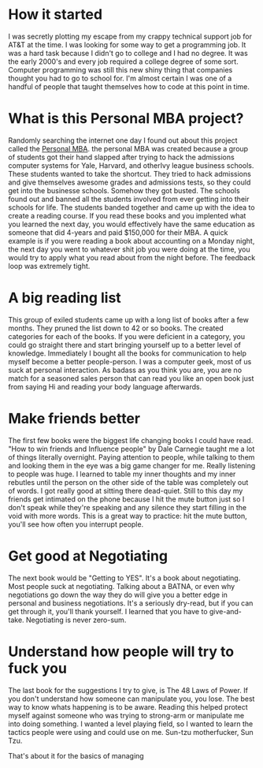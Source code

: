 # How it started

I was secretly plotting my escape from my crappy technical support job for AT&T at the time. I was looking for some way to get a programming job. It was a hard task because I didn't go to college and I had no degree. It was the early 2000's and every job required a college degree of some sort. Computer programming was still this new shiny thing that companies thought you had to go to school for. I'm almost certain I was one of a handful of people that taught themselves how to code at this point in time. 

# What is this Personal MBA project?

Randomly searching the internet one day I found out about this project called the [Personal MBA](http://thepersonalmba.com). the personal MBA was created because a group of students got their hand slapped after trying to hack the admissions computer systems for Yale, Harvard, and otherIvy league business schools. These students wanted to take the shortcut. They tried to hack admissions and give themselves awesome grades and admissions tests, so they could get into the businesse schools. Somehow they got busted. The schools found out and banned all the students involved from ever getting into their schools for life. The students banded together and came up with the idea to create a reading course. If you  read these books and you implented  what you learned the next day, you would effectively have the same education as someone that did 4-years and paid $150,000 for their MBA. A quick example is if you were reading a book about accounting on a Monday night, the next day you went to whatever shit job you were doing at the time, you would try to apply what you read about from the night before. The feedback loop was extremely tight. 

# A big reading list

This group of exiled students came up with a long list of books after a few months. They pruned the list down to 42 or so books. The created categories for each of the books. If you were deficient in a category, you could go straight there and start bringing yourself up to a better level of knowledge. Immediately I bought all the books for communication to help myself become a better people-person. I was a computer geek, most of us suck at personal interaction. As badass as you think you are, you are no match for a seasoned sales person that can read you like an open book just from saying Hi and reading your body language afterwards.

# Make friends better

The first few books were the biggest life changing books I could have read. "How to win friends and Influence people" by Dale Carnegie taught me a lot of things literally overnight. Paying attention to people, while talking to them and looking them in the eye was a big game changer for me. Really listening to people was huge. I learned to table my inner thoughts and my inner rebutles until the person on the other side of the table was completely out of words. I got really good at sitting there dead-quiet. Still to this day my friends get intimated on the phone because I hit the mute button just so I don't speak while they're speaking and any silence they start filling in the void with more words. This is a great way to practice: hit the mute button, you'll see how often you interrupt people.

# Get good at Negotiating

The next book would be "Getting to YES". It's a book about negotiating. Most people suck at negotiating. Talking about a BATNA, or even why negotiations go down the way they do will give you a better edge in personal and business negotiations. It's a seriously dry-read, but if you can get through it, you'll thank yourself. I learned that you have to give-and-take. Negotiating is never zero-sum.

# Understand how people will try to fuck you

The last book for the suggestions I try to give, is The 48 Laws of Power. If you don't understand how someone can manipulate you, you lose. The best way to know whats happening is to be aware. Reading this helped protect myself against someone who was trying to strong-arm or manipulate me into doing something. I wanted a level playing field, so I wanted to learn the tactics people were using and could use on me. Sun-tzu motherfucker, Sun Tzu.

That's about it for the basics of managing

